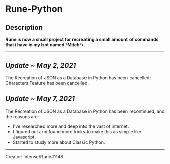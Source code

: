 # Rune-Python

## Description
**Rune is now a small project for recreating a small amount of commands that i have in my bot named °Mitch°•.**

- - -

## ***Update ~ May 2, 2021***
The Recreation of JSON as a Database in Python has been cancelled; Characters Feature has been cancelled. <br>
## ***Update ~ May 7, 2021***
The Recreation of JSON as a Database in Python has been recontinued, and the reasons are:
* I've researched more and deep into the vast of internet.
* I figured out and found more tricks to make this as simple like Javascript.
* Started to study more about Classic Python.

- - -

Creator: Intense/Rune#1148